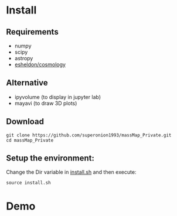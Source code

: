 # Install

## Requirements
+ numpy
+ scipy
+ astropy
+ [esheldon/cosmology](https://github.com/esheldon/cosmology)

## Alternative
+ ipyvolume (to display in jupyter lab)
+ mayavi (to draw 3D plots)

## Download
```shell
git clone https://github.com/superonion1993/massMap_Private.git
cd massMap_Private
```
## Setup the environment:
Change the Dir variable in [install.sh](install.sh) and then execute:
```shell
source install.sh
```

# Demo

